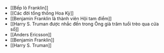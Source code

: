 - [[Bếp lò Franklin]]
- [[Các đời tổng thống Hoa Kỳ]]
- [[Benjamin Franklin là thành viên Hội tam điểm]]
- [[Harry S. Truman được nhắc đến trong Ông già trăm tuổi trèo qua cửa sổ]]
- [[Anders Ericsson]]
- [[Benjamin Franklin]]
- [[Harry S. Truman]]
